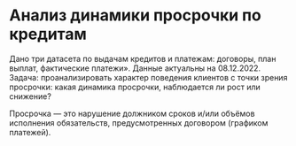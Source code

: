 # Анализ динамики просрочки по кредитам

Дано три датасета по выдачам кредитов и платежам: договоры, план выплат, фактические платежи». Данные актуальны на 08.12.2022. Задача: проанализировать характер поведения клиентов с точки зрения просрочки: какая динамика просрочки, наблюдается ли рост или снижение?

Просрочка — это нарушение должником сроков и/или объёмов исполнения обязательств, предусмотренных договором (графиком платежей).
